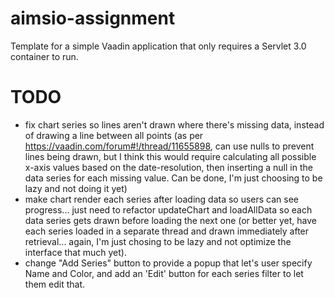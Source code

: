 aimsio-assignment
==============

Template for a simple Vaadin application that only requires a Servlet 3.0 container to run.


TODO
==============
- fix chart series so lines aren't drawn where there's missing data, instead of drawing a line between all points (as per https://vaadin.com/forum#!/thread/11655898, can use nulls to prevent lines being drawn, but I think this would require calculating all possible x-axis values based on the date-resolution, then inserting a null in the data series for each missing value. Can be done, I'm just choosing to be lazy and not doing it yet)
- make chart render each series after loading data so users can see progress... just need to refactor updateChart and loadAllData so each data series gets drawn before loading the next one (or better yet, have each series loaded in a separate thread and drawn immediately after retrieval... again, I'm just chosing to be lazy and not optimize the interface that much yet).
- change "Add Series" button to provide a popup that let's user specify Name and Color, and add an 'Edit' button for each series filter to let them edit that.

